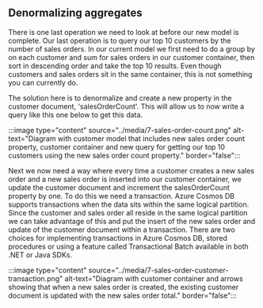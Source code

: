 ## Denormalizing aggregates

There is one last operation we need to look at before our new model is complete. Our last operation is to query our top 10 customers by the number of sales orders. In our current model we first need to do a group by on each customer and sum for sales orders in our customer container, then sort in descending order and take the top 10 results. Even though customers and sales orders sit in the same container, this is not something you can currently do.

The solution here is to denormalize and create a new property in the customer document, 'salesOrderCount'. This will allow us to now write a query like this one below to get this data.

:::image type="content" source="../media/7-sales-order-count.png" alt-text="Diagram with customer model that includes new sales order count property, customer container and new query for getting our top 10 customers using the new sales order count property." border="false":::

Next we now need a way where every time a customer creates a new sales order and a new sales order is inserted into our customer container, we update the customer document and increment the salesOrderCount property by one. To do this we need a transaction. Azure Cosmos DB supports transactions when the data sits within the same logical partition. Since the customer and sales order all reside in the same logical partition we can take advantage of this and put the insert of the new sales order and update of the customer document within a transaction. There are two choices for implementing transactions in Azure Cosmos DB, stored procedures or using a feature called Transactional Batch available in both .NET or Java SDKs.

:::image type="content" source="../media/7-sales-order-customer-transaction.png" alt-text="Diagram with customer container and arrows showing that when a new sales order is created, the existing customer document is updated with the new sales order total." border="false":::
